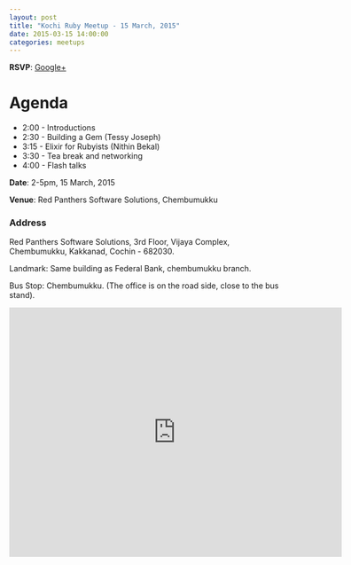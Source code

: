 ```yaml
---
layout: post
title: "Kochi Ruby Meetup - 15 March, 2015"
date: 2015-03-15 14:00:00
categories: meetups
---
```


**RSVP**: [Google+](https://plus.google.com/b/118057314399095933991/events/chp44qf20is6vj8s3sfe09obilo)

# Agenda

* 2:00 - Introductions
* 2:30 - Building a Gem (Tessy Joseph)
* 3:15 - Elixir for Rubyists (Nithin Bekal)
* 3:30 - Tea break and networking
* 4:00 - Flash talks

**Date**: 2-5pm, 15 March, 2015

**Venue**: Red Panthers Software Solutions, Chembumukku

### Address

Red Panthers Software Solutions,
3rd Floor, Vijaya Complex,
Chembumukku, Kakkanad,
Cochin - 682030.

Landmark: Same building as Federal Bank, chembumukku branch.

Bus Stop: Chembumukku. (The office is on the road side, close to the bus stand).

<iframe src="https://www.google.com/maps/embed?pb=!1m14!1m8!1m3!1d491.13368008387215!2d76.32293928472673!3d10.011123013051687!3m2!1i1024!2i768!4f13.1!3m3!1m2!1s0x3b080cfc6e54aa05%3A0xad82389814ee4d11!2sRed+Panthers!5e0!3m2!1sen!2sin!4v1426303712881" width="600" height="450" frameborder="0" style="border:0"></iframe>


